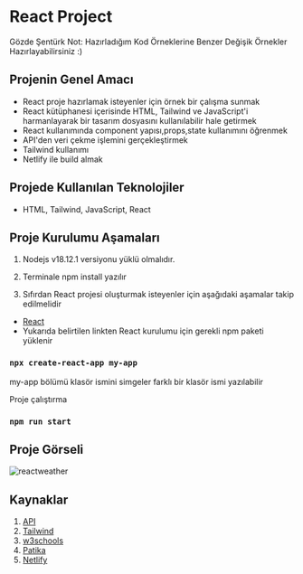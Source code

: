 # React Project

 Gözde Şentürk
 Not: Hazırladığım Kod Örneklerine Benzer Değişik Örnekler Hazırlayabilirsiniz :)

## Projenin Genel Amacı
* React proje hazırlamak isteyenler için örnek bir çalışma sunmak
* React kütüphanesi içerisinde HTML, Tailwind ve JavaScript'i harmanlayarak bir tasarım dosyasını kullanılabilir hale getirmek 
* React kullanımında component yapısı,props,state kullanımını öğrenmek
* API'den veri çekme işlemini gerçekleştirmek
* Tailwind kullanımı
* Netlify ile build almak

## Projede Kullanılan Teknolojiler
* HTML, Tailwind, JavaScript, React

## Proje Kurulumu Aşamaları

1. Nodejs v18.12.1 versiyonu yüklü olmalıdır.

2. Terminale npm install yazılır

3. Sıfırdan React projesi oluşturmak isteyenler için aşağıdaki aşamalar takip edilmelidir
* [React](https://tr.reactjs.org/docs/create-a-new-react-app.html)
*  Yukarıda belirtilen linkten React kurulumu için gerekli npm paketi yüklenir 


### `npx create-react-app my-app`

 my-app bölümü klasör ismini simgeler farklı bir klasör ismi yazılabilir


 
 Proje çalıştırma

  ### `npm run start`


## Proje Görseli
![reactweather](https://user-images.githubusercontent.com/109962743/213184497-9bf550d6-4508-4fd1-9ffe-3f01e20ea2f1.png)



## Kaynaklar
1. [API](https://openweathermap.org/api)
2. [Tailwind](https://tailwindcss.com/)
3. [w3schools](https://www.w3schools.com/)
4. [Patika](https://www.patika.dev/tr)
5. [Netlify](https://www.netlify.com/with/react/)